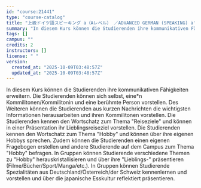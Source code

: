 ```yaml
---
id: "course:21441"
type: "course-catalog"
title: "上級ドイツ語スピーキング a（Aレベル） ／ADVANCED GERMAN (SPEAKING) a"
summary: "In diesem Kurs können die Studierenden ihre kommunikativen Fähigkeiten erweitern. Die Studierenden können sich selbst, e…"
tags: []
campus: ""
credits: 2
instructors: []
license: " "
version:
  created_at: "2025-10-09T03:48:57Z"
  updated_at: "2025-10-09T03:48:57Z"
---
```


In diesem Kurs können die Studierenden ihre kommunikativen Fähigkeiten erweitern. Die Studierenden können sich selbst, eine\*n Kommilitonen/Kommilitonin und eine berühmte Person vorstellen. Des Weiteren können die Studierenden aus kurzen Nachrichten die wichtigsten Informationen herausarbeiten und ihren Kommilitonen vorstellen. Die Studierenden kennen den Wortschatz zum Thema "Reiseziele" und können in einer Präsentation ihr Lieblingsreiseziel vorstellen. Die Studierenden kennen den Wortschatz zum Thema "Hobby" und können über ihre eigenen Hobbys sprechen. Zudem können die Studierenden einen eigenen Fragebogen erstellen und andere Studierende auf dem Campus zum Thema "Hobby" befragen. In Gruppen können Studierende verschiedene Themen zu "Hobby" herauskristallisieren und über ihre "Lieblings-" präsentieren (Filme/Bücher/Sport/Manga/etc.). In Gruppen können Studierende Spezialitäten aus Deutschland/Österreich/der Schweiz kennenlernen und vorstellen und über die japanische Esskultur reflektiert präsentieren.
